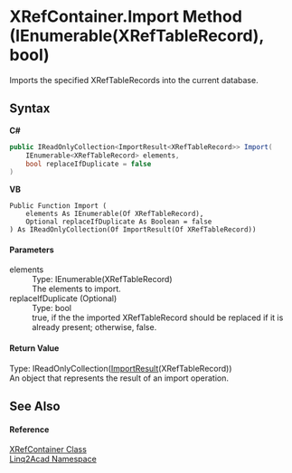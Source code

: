 # XRefContainer.Import Method (IEnumerable(XRefTableRecord), bool)
 

Imports the specified XRefTableRecords into the current database.

## Syntax

**C#**<br />
``` C#
public IReadOnlyCollection<ImportResult<XRefTableRecord>> Import(
	IEnumerable<XRefTableRecord> elements,
	bool replaceIfDuplicate = false
)
```

**VB**<br />
``` VB
Public Function Import ( 
	elements As IEnumerable(Of XRefTableRecord),
	Optional replaceIfDuplicate As Boolean = false
) As IReadOnlyCollection(Of ImportResult(Of XRefTableRecord))
```


#### Parameters
<dl><dt>elements</dt><dd>Type: IEnumerable(XRefTableRecord)<br />The elements to import.</dd><dt>replaceIfDuplicate (Optional)</dt><dd>Type: bool<br />true, if the the imported XRefTableRecord should be replaced if it is already present; otherwise, false.</dd></dl>

#### Return Value
Type: IReadOnlyCollection(<a href="T_Linq2Acad_ImportResult_1.md">ImportResult</a>(XRefTableRecord))<br />An object that represents the result of an import operation.

## See Also


#### Reference
<a href="T_Linq2Acad_XRefContainer.md">XRefContainer Class</a><br /><a href="N_Linq2Acad.md">Linq2Acad Namespace</a><br />
